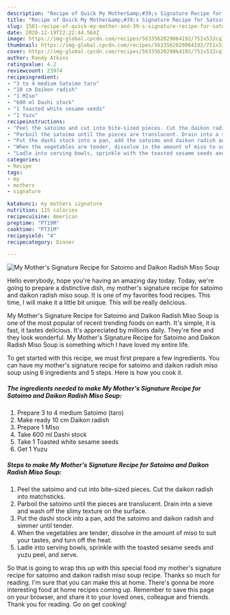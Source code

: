 ```yaml
---
description: "Recipe of Quick My Mother&amp;#39;s Signature Recipe for Satoimo and Daikon Radish Miso Soup"
title: "Recipe of Quick My Mother&amp;#39;s Signature Recipe for Satoimo and Daikon Radish Miso Soup"
slug: 1501-recipe-of-quick-my-mother-and-39-s-signature-recipe-for-satoimo-and-daikon-radish-miso-soup
date: 2020-12-19T22:22:44.564Z
image: https://img-global.cpcdn.com/recipes/5633562029064192/751x532cq70/my-mothers-signature-recipe-for-satoimo-and-daikon-radish-miso-soup-recipe-main-photo.jpg
thumbnail: https://img-global.cpcdn.com/recipes/5633562029064192/751x532cq70/my-mothers-signature-recipe-for-satoimo-and-daikon-radish-miso-soup-recipe-main-photo.jpg
cover: https://img-global.cpcdn.com/recipes/5633562029064192/751x532cq70/my-mothers-signature-recipe-for-satoimo-and-daikon-radish-miso-soup-recipe-main-photo.jpg
author: Randy Atkins
ratingvalue: 4.2
reviewcount: 23974
recipeingredient:
- "3 to 4 medium Satoimo taro"
- "10 cm Daikon radish"
- "1 MIso"
- "600 ml Dashi stock"
- "1 Toasted white sesame seeds"
- "1 Yuzu"
recipeinstructions:
- "Peel the satoimo and cut into bite-sized pieces. Cut the daikon radish into matchsticks."
- "Parboil the satoimo until the pieces are translucent. Drain into a sieve and wash off the slimy texture on the surface."
- "Put the dashi stock into a pan, add the satoimo and daikon radish and simmer until tender."
- "When the vegetables are tender, dissolve in the amount of miso to suit your tastes, and turn off the heat."
- "Ladle into serving bowls, sprinkle with the toasted sesame seeds and yuzu peel, and serve."
categories:
- Recipe
tags:
- my
- mothers
- signature

katakunci: my mothers signature 
nutrition: 115 calories
recipecuisine: American
preptime: "PT19M"
cooktime: "PT31M"
recipeyield: "4"
recipecategory: Dinner

---
```



![My Mother&#39;s Signature Recipe for Satoimo and Daikon Radish Miso Soup](https://img-global.cpcdn.com/recipes/5633562029064192/751x532cq70/my-mothers-signature-recipe-for-satoimo-and-daikon-radish-miso-soup-recipe-main-photo.jpg)

Hello everybody, hope you're having an amazing day today. Today, we're going to prepare a distinctive dish, my mother&#39;s signature recipe for satoimo and daikon radish miso soup. It is one of my favorites food recipes. This time, I will make it a little bit unique. This will be really delicious.



My Mother&#39;s Signature Recipe for Satoimo and Daikon Radish Miso Soup is one of the most popular of recent trending foods on earth. It's simple, it is fast, it tastes delicious. It's appreciated by millions daily. They're fine and they look wonderful. My Mother&#39;s Signature Recipe for Satoimo and Daikon Radish Miso Soup is something which I have loved my entire life.


To get started with this recipe, we must first prepare a few ingredients. You can have my mother&#39;s signature recipe for satoimo and daikon radish miso soup using 6 ingredients and 5 steps. Here is how you cook it.

<!--inarticleads1-->

##### The ingredients needed to make My Mother&#39;s Signature Recipe for Satoimo and Daikon Radish Miso Soup:

1. Prepare 3 to 4 medium Satoimo (taro)
1. Make ready 10 cm Daikon radish
1. Prepare 1 MIso
1. Take 600 ml Dashi stock
1. Take 1 Toasted white sesame seeds
1. Get 1 Yuzu




<!--inarticleads2-->

##### Steps to make My Mother&#39;s Signature Recipe for Satoimo and Daikon Radish Miso Soup:

1. Peel the satoimo and cut into bite-sized pieces. Cut the daikon radish into matchsticks.
1. Parboil the satoimo until the pieces are translucent. Drain into a sieve and wash off the slimy texture on the surface.
1. Put the dashi stock into a pan, add the satoimo and daikon radish and simmer until tender.
1. When the vegetables are tender, dissolve in the amount of miso to suit your tastes, and turn off the heat.
1. Ladle into serving bowls, sprinkle with the toasted sesame seeds and yuzu peel, and serve.




So that is going to wrap this up with this special food my mother&#39;s signature recipe for satoimo and daikon radish miso soup recipe. Thanks so much for reading. I'm sure that you can make this at home. There's gonna be more interesting food at home recipes coming up. Remember to save this page on your browser, and share it to your loved ones, colleague and friends. Thank you for reading. Go on get cooking!
